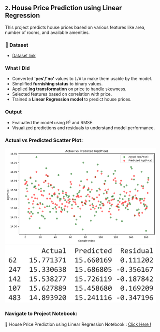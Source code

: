 ## `2`.  House Price Prediction using Linear Regression

This project predicts house prices based on various features like area, number of rooms, and available amenities.

### 📂 Dataset
- [Dataset link](https://www.kaggle.com/datasets/harishkumardatalab/housing-price-prediction/)
  
### What I Did
- Converted **'yes'/'no'** values to `1/0` to make them usable by the model.
- Simplified **furnishing status** to binary values.
- Applied **log transformation** on price to handle skewness.
- Selected features based on correlation with price.
- Trained a **Linear Regression model** to predict house prices.

### Output
- Evaluated the model using R² and RMSE.
- Visualized predictions and residuals to understand model performance.
  
### Actual vs Predicted Scatter Plot:
<img src="https://github.com/kammala-kalyan/My-ML-Projects/blob/main/House%20prices/output.png" width="500">
<img src="https://github.com/kammala-kalyan/My-ML-Projects/blob/main/House%20prices/output2.png" width="500">

### Navigate to Project Notebook:
🔗 House Price Prediction using Linear Regression Notebook  : [Click Here !](https://github.com/kammala-kalyan/My-ML-Projects/blob/main/House%20prices/code.ipynb)
